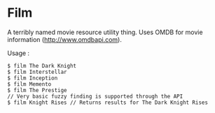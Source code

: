 Film
===

A terribly named movie resource utility thing. Uses OMDB for movie information (http://www.omdbapi.com). 

Usage : 

    $ film The Dark Knight
    $ film Interstellar
    $ film Inception
    $ film Memento
    $ film The Prestige
    // Very basic fuzzy finding is supported through the API
    $ film Knight Rises // Returns results for The Dark Knight Rises
